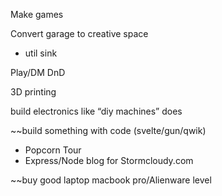 Make games

Convert garage to creative space

- util sink

Play/DM DnD

3D printing

build electronics like “diy machines” does

~~build something with code (svelte/gun/qwik)
- Popcorn Tour
- Express/Node blog for Stormcloudy.com

~~buy good laptop macbook pro/Alienware level

